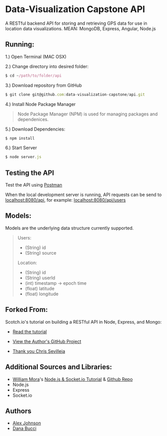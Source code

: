 # Data-Visualization Capstone API

A RESTful backend API for storing and retrieving GPS data for use in location data visualizations.
MEAN: MongoDB, Express, Angular, Node.js

Running:
---

1.) Open Terminal (MAC OSX)

2.) Change directory into desired folder:

```javascript
$ cd ~/path/to/folder/api
```

3.) Download repository from GitHub

```javascript
$ git clone git@github.com:data-visualization-capstone/api.git
```

4.) Install Node Package Manager

> Node Package Manager (NPM) is used for managing packages and dependenices.

5.) Download Dependencies:

```javascript
$ npm install
```

6.) Start Server

```javascript
$ node server.js
```

Testing the API
---

Test the API using [Postman](https://chrome.google.com/webstore/detail/postman-rest-client-packa/fhbjgbiflinjbdggehcddcbncdddomop)

When the local development server is running, API requests can be send to [localhost:8080/api](http://localhost:8080/api), for example: [localhost:8080/api/users](http://localhost:8080/api/users)

Models:
---

Models are the underlying data structure currently supported.

> Users:
>  - (String) id
>  - (String) source
> 
> Location:
>  - (String) id
>  - (String) userId
>  - (int) timestamp -> epoch time
>  - (float) latitude
>  - (float) longitude


Forked From: 
--- 

Scotch.io's tutorial on building a RESTful API in Node, Express, and Mongo:

- [Read the tutorial](http://scotch.io/tutorials/javascript/build-a-restful-api-using-node-and-express-4)

- [View the Author's GitHub Project](https://github.com/scotch-io/node-api)

- [Thank you Chris Sevilleja](http://scotch.io/author/chris)

Additional Sources and Libraries:
--- 

- [William Mora](http://www.williammora.com/)'s [Node.js & Socket.io Tutorial](http://www.williammora.com/2013/03/nodejs-tutorial-building-chatroom-with.html) & [Github Repo](https://github.com/wmora/nodejs-express-socketio-chatroom)
- Node.js
- Express
- Socket.io

Authors
---
- [Alex Johnson](https://github.com/alexjohnson505)
- [Dana Bucci](https://github.com/danabucci)
